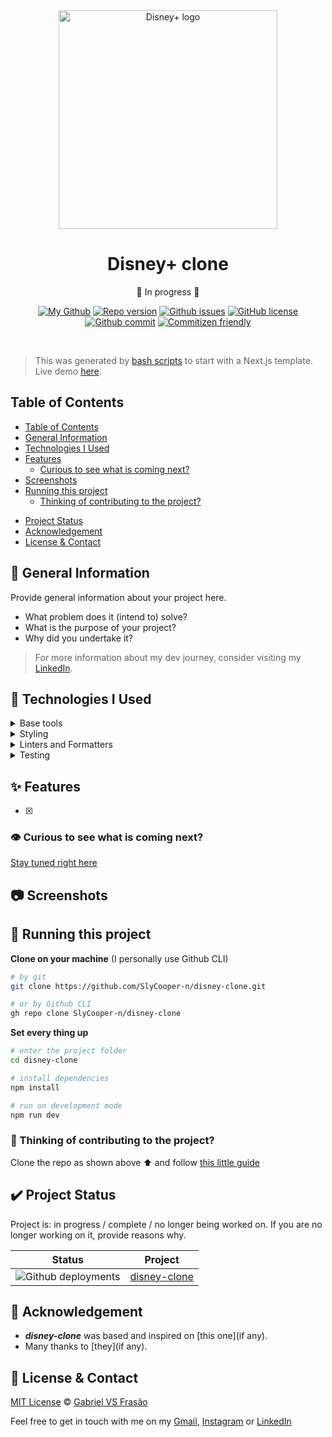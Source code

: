 <div align="center">

<img src="https://www.technobezz.com/files/uploads/2020/05/Disney-Plus-Logo-Gradient-Background.jpg" alt="Disney+ logo" width="350" />

<br />

# Disney+ clone

:construction: In progress :construction:

[![My Github](https://img.shields.io/badge/Gabe%20Frasz-disney--clone-gold?style=flat-square)](https://github.com/SlyCooper-n)
[![Repo version](https://img.shields.io/github/package-json/v/slycooper-n/disney-clone?style=flat-square)](https://github.com/SlyCooper-n/disney-clone/blob/main/package.json)
[![Github issues](https://img.shields.io/github/issues/SlyCooper-n/disney-clone?color=red&style=flat-square)](https://github.com/SlyCooper-n/disney-clone/issues)
[![GitHub license](https://img.shields.io/github/license/SlyCooper-n/disney-clone?style=flat-square)](https://github.com/SlyCooper-n/disney-clone/blob/main/LICENSE)
[![Github commit](https://img.shields.io/github/last-commit/SlyCooper-n/disney-clone?color=blue&style=flat-square)](https://github.com/SlyCooper-n/disney-clone/commits/main)
[![Commitizen friendly](https://img.shields.io/badge/commitizen-friendly-brightgreen.svg)](http://commitizen.github.io/cz-cli/)

</div>

<br />

> This was generated by [bash scripts](https://github.com/SlyCooper-n/models) to start with a Next.js template. <br />
> Live demo [here](https://disney-clone.vercel.app).

## Table of Contents

- [Table of Contents](#table-of-contents)
- [General Information](#pushpin-general-information)
- [Technologies I Used](#hammer-technologies-i-used)
- [Features](#sparkles-features)
  - [Curious to see what is coming next?](#eye-curious-to-see-what-is-coming-next)
- [Screenshots](#camera-screenshots)
- [Running this project](#rocket-running-this-project)
  - [Thinking of contributing to the project?](#brain-thinking-of-contributing-to-the-project)
<!-- - [Usage](#question-usage) -->
- [Project Status](#heavy_check_mark-project-status)
- [Acknowledgement](#white_heart-acknowledgement)
- [License & Contact](#memo-license--contact)

## :pushpin: General Information

Provide general information about your project here.

- What problem does it (intend to) solve?
- What is the purpose of your project?
- Why did you undertake it?

> For more information about my dev journey, consider visiting my [LinkedIn](https://linkedin.com/in/gabriel-vs-frasao).

## :hammer: Technologies I Used

<details>
<summary>
Base tools
</summary>

- [Next.js](https://nextjs.org/) v
- [TypeScript](https://www.typescriptlang.org/) v

</details>

<details>
<summary>
Styling
</summary>

- [Tailwind](https://tailwindcss.com/) v
- [DaisyUI](https://daisyui.com/) v
- [RadixUI](https://www.radix-ui.com/) (version per component)

</details>

<details>
<summary>
Linters and Formatters
</summary>

- [ESLint](https://eslint.org/) v
- [Prettier](https://prettier.io/) (VS Code extension)
- [.editorConfig](https://editorconfig.org/) (VS Code extension)

</details>

<details>
<summary>
Testing
</summary>

- [Vitest](https://vitest.dev/) v
- [React testing library](https://testing-library.com/docs/react-testing-library/intro/)
  - jest-dom v
  - react v
  - user-event v
- [Cypress](https://www.cypress.io/) v

</details>

## :sparkles: Features

- [x]

### :eye: Curious to see what is coming next?

[Stay tuned right here](https://github.com/users/SlyCooper-n/projects/00)

## :camera: Screenshots

<!-- <img alt="" src="" /> -->

## :rocket: Running this project

**Clone on your machine** (I personally use Github CLI)

```bash
# by git
git clone https://github.com/SlyCooper-n/disney-clone.git

# or by Github CLI
gh repo clone SlyCooper-n/disney-clone
```

**Set every thing up**

```bash
# enter the project folder
cd disney-clone

# install dependencies
npm install

# run on development mode
npm run dev
```

### :brain: Thinking of contributing to the project?

Clone the repo as shown above :arrow_up: and follow [this little guide](https://github.com/SlyCooper-n/disney-clone/blob/main/_docs/CONTRIBUTING.md)

<!--
## :question: Usage

How does one go about using it? Provide various use cases and code examples here.

`write-your-code-here`
-->

## :heavy_check_mark: Project Status

Project is: in progress / complete / no longer being worked on. If you are no longer working on it, provide reasons why.

| Status | Project |
| ------ | ------- |
| ![Github deployments](https://img.shields.io/github/deployments/slycooper-n/disney-clone/production?label=vercel&logo=vercel&logoColor=white) | [disney-clone](https://disney-clone.vercel.app) |

## :white_heart: Acknowledgement

- ***disney-clone*** was based and inspired on [this one](if any).
- Many thanks to [they](if any).

## :memo: License & Contact

[MIT License](https://github.com/SlyCooper-n/disney-clone/blob/main/LICENSE) &copy; [Gabriel VS Frasão](https://github.com/SlyCooper-n)

Feel free to get in touch with me on my [Gmail](mailto:gabrielvitor.frasao@gmail.com), [Instagram](https://instagram/gabe_frasz) or [LinkedIn](https://linkedin.com/in/gabriel-vs-frasao)
